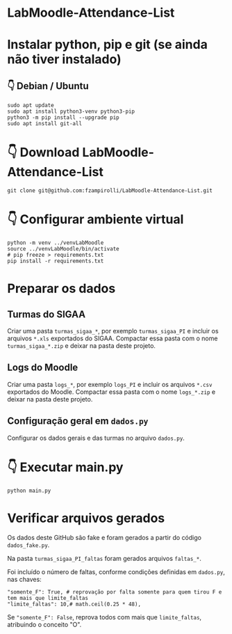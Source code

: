 # LabMoodle-Attendance-List

# Instalar python, pip e git (se ainda não tiver instalado)

## 👇️ Debian / Ubuntu
```
sudo apt update
sudo apt install python3-venv python3-pip
python3 -m pip install --upgrade pip
sudo apt install git-all
```

# 👇️ Download LabMoodle-Attendance-List 
```
git clone git@github.com:fzampirolli/LabMoodle-Attendance-List.git
```

# 👇️ Configurar ambiente virtual 
```
python -m venv ../venvLabMoodle
source ../venvLabMoodle/bin/activate
# pip freeze > requirements.txt
pip install -r requirements.txt
```

# Preparar os dados

## Turmas do SIGAA

Criar uma pasta `turmas_sigaa_*`, por exemplo `turmas_sigaa_PI` e incluir os arquivos `*.xls` exportados do SIGAA. Compactar essa pasta com o nome `turmas_sigaa_*.zip` e deixar na pasta deste projeto.

## Logs do Moodle

Criar uma pasta `logs_*`, por exemplo `logs_PI` e incluir os arquivos `*.csv` exportados do Moodle. Compactar essa pasta com o nome `logs_*.zip` e deixar na pasta deste projeto.

## Configuração geral em `dados.py`

Configurar os dados gerais e das turmas no arquivo `dados.py`.

# 👇️ Executar main.py
```
python main.py
```

# Verificar arquivos gerados

Os dados deste GitHub são fake e foram gerados a partir do código `dados_fake.py`.

Na pasta `turmas_sigaa_PI_faltas` foram gerados arquivos `faltas_*`. 

Foi incluído o número de faltas, conforme condições definidas em `dados.py`, nas chaves:

```
"somente_F": True, # reprovação por falta somente para quem tirou F e tem mais que limite_faltas
"limite_faltas": 10,# math.ceil(0.25 * 48),
```

Se `"somente_F": False`, reprova todos com mais que `limite_faltas`, atribuindo o conceito "O".